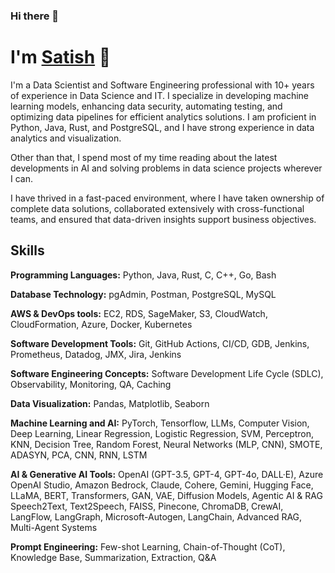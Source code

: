 ### Hi there 👋


# I'm [Satish](https://www.linkedin.com/in/satish-solanki-7715394b/) 👋

I'm a Data Scientist and Software Engineering professional with 10+ years of experience in Data Science and IT. I specialize in developing machine learning models, enhancing data security, automating testing, and optimizing data pipelines for efficient analytics solutions. I am proficient in Python, Java, Rust, and PostgreSQL, and I have strong experience in data analytics and visualization.

Other than that, I spend most of my time reading about the latest developments in AI and solving problems in data science projects wherever I can.

I have thrived in a fast-paced environment, where I have taken ownership of complete data solutions, collaborated extensively with cross-functional teams, and ensured that data-driven insights support business objectives. 


## Skills

**Programming Languages:** Python, Java, Rust, C, C++, Go, Bash

**Database Technology:** pgAdmin, Postman, PostgreSQL, MySQL

**AWS  & DevOps tools:** EC2, RDS, SageMaker, S3, CloudWatch, CloudFormation,  Azure, Docker, Kubernetes 

**Software Development Tools:** Git, GitHub Actions, CI/CD, GDB, Jenkins, Prometheus, Datadog, JMX,  Jira, Jenkins

**Software Engineering Concepts:** Software Development Life Cycle (SDLC), Observability, Monitoring, QA, Caching

**Data Visualization:** Pandas, Matplotlib, Seaborn

**Machine Learning and AI:** PyTorch, Tensorflow, LLMs, Computer Vision, Deep Learning, Linear Regression, Logistic Regression, SVM, Perceptron, KNN, Decision Tree, Random Forest, Neural Networks (MLP, CNN), SMOTE, ADASYN, PCA, CNN, RNN, LSTM

**AI & Generative AI Tools:** OpenAI (GPT-3.5, GPT-4, GPT-4o, DALL·E), Azure OpenAI Studio, Amazon Bedrock, Claude, Cohere, Gemini, Hugging Face, LLaMA, BERT, Transformers, GAN, VAE, Diffusion Models, Agentic AI & RAG
Speech2Text, Text2Speech, FAISS, Pinecone, ChromaDB, CrewAI, LangFlow, LangGraph, Microsoft-Autogen, LangChain, Advanced RAG, Multi-Agent Systems

**Prompt Engineering:** Few-shot Learning, Chain-of-Thought (CoT), Knowledge Base, Summarization, Extraction, Q&A

